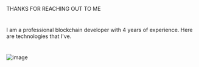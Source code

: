 
THANKS FOR REACHING OUT TO ME
#
I am a professional blockchain developer with 4 years of experience.
Here are technologies that I've.
#
![image](https://user-images.githubusercontent.com/99092853/153775331-0357e134-e550-44fa-91fc-370832b898f0.png)

